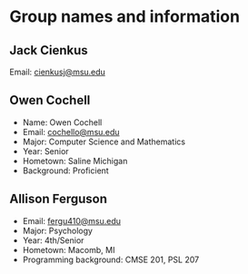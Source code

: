 # Group names and information


## Jack Cienkus
Email: cienkusj@msu.edu

## Owen Cochell

- Name: Owen Cochell
- Email: cochello@msu.edu
- Major: Computer Science and Mathematics
- Year: Senior
- Hometown: Saline Michigan
- Background: Proficient

## Allison Ferguson

- Email: fergu410@msu.edu
- Major: Psychology
- Year: 4th/Senior
- Hometown: Macomb, MI
- Programming background: CMSE 201, PSL 207
